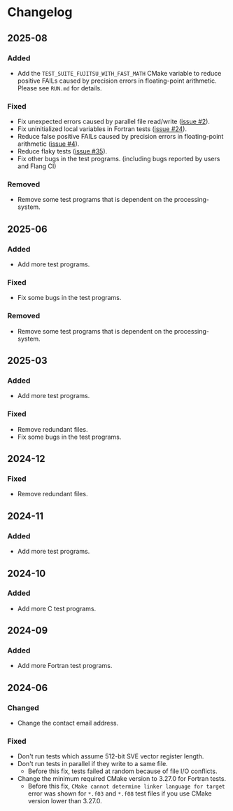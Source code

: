 Changelog
=========
2025-08
-------

### Added
 
- Add the `TEST_SUITE_FUJITSU_WITH_FAST_MATH` CMake variable to reduce positive FAILs caused by precision errors in floating-point arithmetic. Please see `RUN.md` for details.

### Fixed

- Fix unexpected errors caused by parallel file read/write ([issue #2](https://github.com/fujitsu/compiler-test-suite/issues/2)).
- Fix uninitialized local variables in Fortran tests ([issue #24](https://github.com/fujitsu/compiler-test-suite/issues/24)).
- Reduce false positive FAILs caused by precision errors in floating-point arithmetic ([issue #4](https://github.com/fujitsu/compiler-test-suite/issues/4)).
- Reduce flaky tests ([issue #35](https://github.com/fujitsu/compiler-test-suite/issues/35)).
- Fix other bugs in the test programs. (including bugs reported by users and Flang CI)

### Removed

- Remove some test programs that is dependent on the processing-system.


2025-06
-------

### Added
 
- Add more test programs.

### Fixed

- Fix some bugs in the test programs.

### Removed

- Remove some test programs that is dependent on the processing-system.


2025-03
-------

### Added
 
- Add more test programs.

### Fixed
 
- Remove redundant files.
- Fix some bugs in the test programs.


2024-12
-------

### Fixed
 
- Remove redundant files.


2024-11
-------

### Added
 
- Add more test programs.


2024-10
-------

### Added
 
- Add more C test programs.


2024-09
-------

### Added
 
- Add more Fortran test programs.


2024-06
-------

### Changed

- Change the contact email address.

### Fixed

- Don't run tests which assume 512-bit SVE vector register length.
- Don't run tests in parallel if they write to a same file.
  * Before this fix, tests failed at random because of file I/O conflicts.
- Change the minimum required CMake version to 3.27.0 for Fortran tests.
  * Before this fix, `CMake cannot determine linker language for target` error was shown for `*.f03` and `*.f08` test files if you use CMake version lower than 3.27.0.

